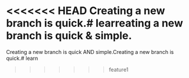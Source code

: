 <<<<<<< HEAD
Creating a new branch is quick.# learreating a new branch is quick & simple.
=======
Creating a new branch is quick AND simple.Creating a new branch is quick.# learn
>>>>>>> feature1
